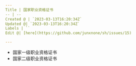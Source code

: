 ```yaml
---
Title | 国家职业资格证书
-- | --
Created @ | `2023-03-13T16:20:34Z`
Updated @| `2023-03-13T16:20:34Z`
Labels | ``
Edit @| [here](https://github.com/junxnone/sh/issues/15)

---
```

- 国家一级职业资格证书
- 国家二级职业资格证书

